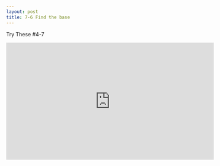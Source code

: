 ```yaml
---
layout: post
title: 7-6 Find the base
---
```

Try These #4-7
<iframe width="560" height="315" src="https://www.youtube.com/embed/8GYlDhzRgfc" frameborder="0" allow="autoplay; encrypted-media" allowfullscreen></iframe>
